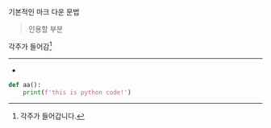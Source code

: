 기본적인 마크 다운 문법
> 인용할 부분

각주가 들어감[^1]
- - -
-  [^1]:  각주가 들어갑니다.


```python
def aa():
    print(f'this is python code!')
```
